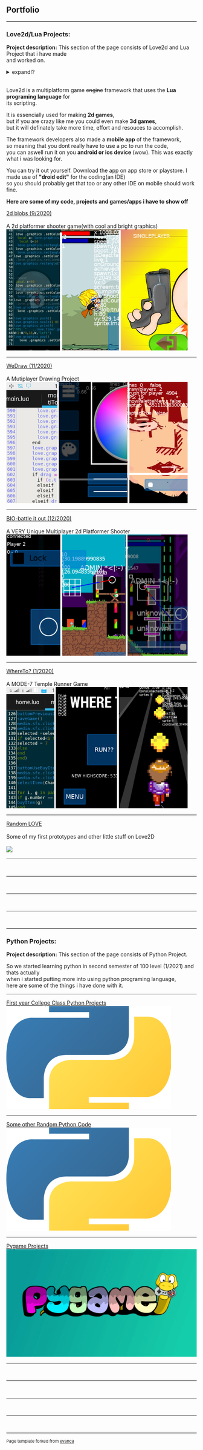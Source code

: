 ## Portfolio

---

### Love2d/Lua Projects: 

**Project description:**  This section of the page consists of Love2d and Lua Project that i have made  
and worked on.

<details>
  <summary>expand!?</summary>

<i>Being an aspired game developer, what could I have done with <a href="myPhoneSpec">just my mobile phone</a>.<br>  
After some research,<br>  
I came across a stack overflow comment where someone mentioned "LOVE2D"<br><br>   
What is this <b>"love2d"</b>?,</i> 

</details>  

<br>

Love2d is a multiplatform game ~~engine~~ framework that uses the <b>Lua programing language</b> for  
its scripting.

It is essencially used for making <b>2d games</b>,  
but if you are crazy like me you could even make <b>3d games</b>,  
but it will definately take more time, effort and resouces to accomplish.  

The framework developers also made a <b>mobile app</b> of the framework,  
so meaning that you dont really have to use a pc to run the code,  
you can aswell run  it on you <b>android or ios device</b> (wow). This was exactly what i was looking for.   


You can try it out yourself. Download the app on app store or playstore. I made use of <b>"droid edit"</b> for the coding(an IDE)  
so you should probably get that too or any other IDE on mobile should work fine.  

<b>Here are some of my code, projects and games/apps i have to show off</b>  


[2d blobs (9/2020)](/2dBlobs_page)<br>  
A 2d platformer shooter game(with cool and bright graphics)<br>
<img src="images/dummy_thumbnail_2dBlobs.png?raw=true"/>

---
[WeDraw (11/2020)](/WeDraw_page)<br>  
A Mutiplayer Drawing Project<br>
<img src="images/dummy_thumbnail_WeDraw.png?raw=true"/>

---
[BIO-battle it out (12/2020)](/BIO_page)<br>  
A VERY Unique Multiplayer 2d Platformer Shooter<br>
<img src="images/dummy_thumbnail_BIO.png?raw=true"/>

---
[WhereTo? (1/2020)](/WhereTo_page)<br>  
A MODE-7 Temple Runner Game<br>
<img src="images/dummy_thumbnail_WhereTo.png?raw=true"/>

---
[Random LOVE](/RandomLove_page)<br>  
Some of my first prototypes and other little stuff on Love2D<br>  
<img src="images/dummy_thumbnail_Love2D.png?raw=true"/>


---  
<br>

---  
<br>

---  
<br>

--- 
<br>

---


### Python Projects: 

**Project description:**  This section of the page consists of Python Project.  

So we started learning python in second semester of 100 level (1/2021) and thats actually  
when i started putting more into using python programing language,  
here are some of the things i have done with it.  

---
[First year College Class Python Projects]()<br>
<img src="images/dummy_thumbnail_python_img.png?raw=true"/>

---
[Some other Random Python Code]()<br>
<img src="images/dummy_thumbnail_python_img.png?raw=true"/>

---
[Pygame Projects]()<br>
<img src="images/dummy_thumbnail_pygame_img.png?raw=true"/>





---  
<br>

---  
<br>

---  
<br>

--- 
<br>

---

<!--- 
### Html Projects: 
[Project 1 Title]()
<img src="images/dummy_thumbnail.jpg?raw=true"/>

---
[Project 2 Title]()
<img src="images/dummy_thumbnail.jpg?raw=true"/>

---
[Project 3 Title](http://example.com/)
<img src="images/dummy_thumbnail.jpg?raw=true"/>
---

### Category Name 2

- [Project 1 Title](http://example.com/)
- [Project 2 Title](http://example.com/)
- [Project 3 Title](http://example.com/)
- [Project 4 Title](http://example.com/)
- [Project 5 Title](http://example.com/)

---




---

--->
<p style="font-size:11px">Page template forked from <a href="https://github.com/evanca/quick-portfolio">evanca</a></p>
<!-- Remove above link if you don't want to attibute -->
